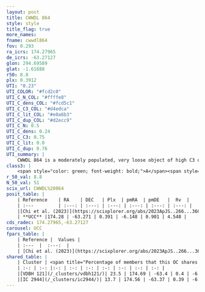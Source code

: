 ```yaml
---
layout: post
title: CWWDL 864
style: style
title_flag: true
more_names: 
fname: cwwdl864
fov: 0.293
ra_icrs: 174.27965
de_icrs: -63.27127
glon: 294.69589
glat: -1.61688
r50: 8.8
plx: 0.3912
UTI: "0.23"
UTI_COLOR: "#fcd2c0"
UTI_C_N_COL: "#ffffe8"
UTI_C_dens_COL: "#fcd5c1"
UTI_C_C3_COL: "#d4edca"
UTI_C_lit_COL: "#e0a6b3"
UTI_C_dup_COL: "#d2ecc9"
UTI_C_N: 0.5
UTI_C_dens: 0.24
UTI_C_C3: 0.75
UTI_C_lit: 0.0
UTI_C_dup: 0.76
UTI_summary: |
    CWWDL 864 is a moderately populated, very loose object of high C3 quality. It was recently reported in the literature.<br><br>This is very likely a unique object, which shares a small percentage of members with at least one previously reported entry.
class3: |
    <span style="color: green; font-weight: bold;">A</span><span style="color: #FFC300; font-weight: bold;">B</span>
r_50_val: 8.8
N_50_val: 51
scix_url: CWWDL%20864
posit_table: |
    | Reference    | RA    | DEC   | Plx  | pmRA  | pmDE   |  Rv  |
    | :---         | :---: | :---: | :---: | :---: | :---: | :---: |
    |[Chi et al. (2023)](https://scixplorer.org/abs/2023ApJS..266...36C) | 174.023 | -63.241 | 0.387 | -6.155 | 0.899 | -- |
    | **UCC** |174.28 | -63.271 | 0.391 | -6.148 | 0.901 | 4.548 | 
cds_radec: 174.27965,-63.27127
carousel: UCC
fpars_table: |
    | Reference |  Values |
    | :---  |  :---:  |
    | [Chi et al. (2023)](https://scixplorer.org/abs/2023ApJS..266...36C) | `logAge=5.48, Z=0.35` |
shared_table: |
    | Cluster | <span title="Percentage of members that this OC shares with the ones listed">%</span>   | RA   | DEC   | Plx   | pmRA  | pmDE  | Rv | UTI |
    | :-: | :-: |:-: | :-: | :-: | :-: | :-: | :-: | :-: |
    |[VDBH 121](/_clusters/vdbh121/)| 23.5 | 174.69 | -63.4 | 0.4 | -6.01 | 0.65 | 0.02 |0.56 |
    |[IC 2944](/_clusters/ic2944/)| 13.7 | 174.56 | -63.37 | 0.39 | -6.09 | 0.66 | 0.02 |0.89 |
---
```

